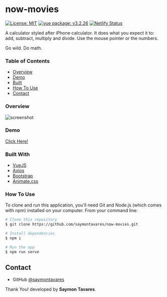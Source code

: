 # now-movies
[![License: MIT](https://img.shields.io/badge/License-MIT-yellow.svg)](https://opensource.org/licenses/MIT)
[![vue package: v3.2.26](https://img.shields.io/badge/vue.js%20package:-%20v3.2.26-green.svg?style=flat)](https://www.npmjs.com/package/vue)
[![Netlify Status](https://api.netlify.com/api/v1/badges/f19e103d-1e3e-470b-884c-232055f37fb8/deploy-status)](https://app.netlify.com/sites/now-filmes/deploys)

A calculator styled after iPhone calculator. It does what you expect it to: add, subtract, multiply and divide. Use the mouse pointer or the numbers.

Go wild. Do math.

### Table of Contents

- [Overview](#overview)
- [Demo](#demo)
- [Built](#built-with)
- [How To Use](#how-to-use)
- [Contact](#contact)

### Overview
![screenshot](public/Overview.gif)

### Demo
[Click Here!](https://now-filmes.netlify.app/)

### Built With
- [VueJS](https://v3.vuejs.org/)
- [Axios](https://axios-http.com/docs/intro)
- [Bootstrap](https://getbootstrap.com/)
- [Animate.css](https://animate.style/)

### How To Use
To clone and run this application, you'll need Git and Node.js (which comes with npm) installed on your computer. From your command line:
```bash
# Clone this repository
$ git clone https://github.com/saymontavares/now-movies.git
```
```bash
# Install dependencies
$ npm i
```
```bash
# Run the app
$ npm run serve
```

## Contact

- GitHub [@saymontavares](https://github.com/saymontavares)

Thank You! developed by **Saymon Tavares**.
